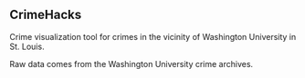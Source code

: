  ## CrimeHacks
Crime visualization tool for crimes in the vicinity of Washington University in St. Louis.

Raw data comes from the Washington University crime archives.

